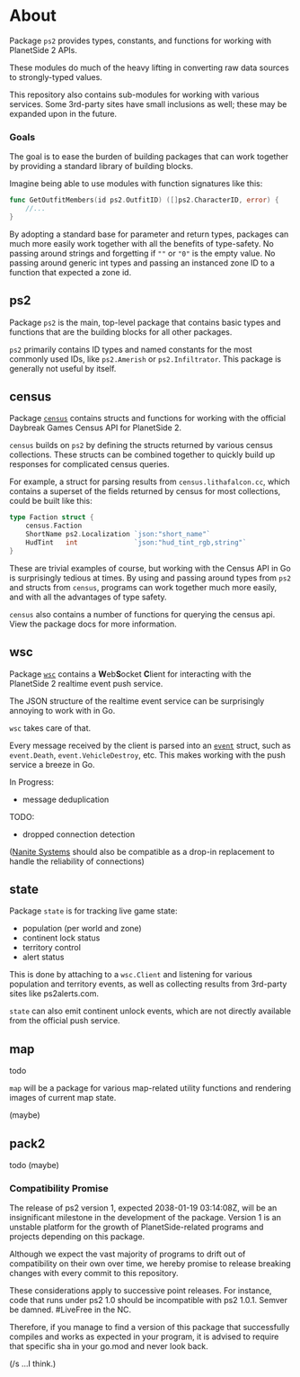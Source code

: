 # About

Package `ps2` provides types, constants, and functions for working with PlanetSide 2 APIs.

These modules do much of the heavy lifting in converting raw data sources to strongly-typed values.

This repository also contains sub-modules for working with various services.
Some 3rd-party sites have small inclusions as well;
these may be expanded upon in the future.

### Goals

The goal is to ease the burden of building packages that can work together by providing a standard library of building blocks.

Imagine being able to use modules with function signatures like this:

```go
func GetOutfitMembers(id ps2.OutfitID) ([]ps2.CharacterID, error) {
    //...
}
```

By adopting a standard base for parameter and return types,
packages can much more easily work together with all the benefits of type-safety.
No passing around strings and forgetting if `""` or `"0"` is the empty value.
No passing around generic int types and passing an instanced zone ID to a function that expected a zone id.

## ps2

Package `ps2` is the main, top-level package that contains basic types and functions that are the building blocks for all other packages.

`ps2` primarily contains ID types and named constants for the most commonly used IDs,
like `ps2.Amerish` or `ps2.Infiltrator`.
This package is generally not useful by itself.

## census

Package [`census`](./census/) contains structs and functions for working with the official Daybreak Games Census API for PlanetSide 2.

`census` builds on `ps2` by defining the structs returned by various census collections.
These structs can be combined together to quickly build up responses for complicated census queries.

For example, a struct for parsing results from `census.lithafalcon.cc`, which contains a superset of the fields returned by census for most collections, could be built like this:

```go
type Faction struct {
	census.Faction
	ShortName ps2.Localization `json:"short_name"`
	HudTint   int              `json:"hud_tint_rgb,string"`
}
```

These are trivial examples of course, but working with the Census API in Go is surprisingly tedious at times.
By using and passing around types from `ps2` and structs from `census`,
programs can work together much more easily,
and with all the advantages of type safety.

`census` also contains a number of functions for querying the census api.
View the package docs for more information.

## wsc

Package [`wsc`](./event/wsc/) contains a **W**eb**S**ocket **C**lient for interacting with the PlanetSide 2 realtime event push service.

The JSON structure of the realtime event service can be surprisingly annoying to work with in Go.

`wsc` takes care of that.

Every message received by the client is parsed into an [`event`](./event/) struct,
such as `event.Death`, `event.VehicleDestroy`, etc.
This makes working with the push service a breeze in Go.

In Progress:

-   message deduplication

TODO:

-   dropped connection detection

([Nanite Systems](https://nanite-systems.net/) should also be compatible as a drop-in replacement to handle the reliability of connections)

## state

Package `state` is for tracking live game state:

-   population (per world and zone)
-   continent lock status
-   territory control
-   alert status

This is done by attaching to a `wsc.Client` and listening for various population and territory events,
as well as collecting results from 3rd-party sites like ps2alerts.com.

`state` can also emit continent unlock events,
which are not directly available from the official push service.

## map

todo

`map` will be a package for various map-related utility functions and rendering images of current map state.

(maybe)

## pack2

todo (maybe)

### Compatibility Promise

The release of ps2 version 1, expected 2038-01-19 03:14:08Z, will be an insignificant milestone in the development of the package. Version 1 is an unstable platform for the growth of PlanetSide-related programs and projects depending on this package.

Although we expect the vast majority of programs to drift out of compatibility on their own over time, we hereby promise to release breaking changes with every commit to this repository.

These considerations apply to successive point releases. For instance, code that runs under ps2 1.0 should be incompatible with ps2 1.0.1. Semver be damned. #LiveFree in the NC.

Therefore, if you manage to find a version of this package that successfully compiles and works as expected in your program, it is advised to require that specific sha in your go.mod and never look back.

(/s ...I think.)
